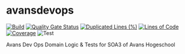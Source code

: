 # avansdevops
[![Build](https://github.com/basvanrooten/avansdevops/actions/workflows/main.yml/badge.svg)](https://github.com/basvanrooten/avansdevops/actions/workflows/main.yml)
[![Quality Gate Status](https://sonarcloud.io/api/project_badges/measure?project=basvanrooten_avansdevops&metric=alert_status)](https://sonarcloud.io/dashboard?id=basvanrooten_avansdevops)
[![Duplicated Lines (%)](https://sonarcloud.io/api/project_badges/measure?project=basvanrooten_avansdevops&metric=duplicated_lines_density)](https://sonarcloud.io/dashboard?id=basvanrooten_avansdevops)
[![Lines of Code](https://sonarcloud.io/api/project_badges/measure?project=basvanrooten_avansdevops&metric=ncloc)](https://sonarcloud.io/dashboard?id=basvanrooten_avansdevops)
[![Coverage](https://sonarcloud.io/api/project_badges/measure?project=basvanrooten_avansdevops&metric=coverage)](https://sonarcloud.io/dashboard?id=basvanrooten_avansdevops)
![Test](https://img.shields.io/badge/Mental%20Health-Suicidal-red)

Avans Dev Ops Domain Logic &amp; Tests for SOA3 of Avans Hogeschool
